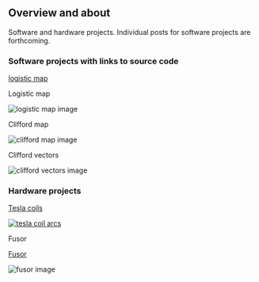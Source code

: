 ## Overview and about

Software and hardware projects. Individual posts for software projects are forthcoming.

### Software projects with links to source code

[logistic map](https://github.com/blbadger/logistic-map)

Logistic map

![logistic map image]({{https://blbadger.github.io}}/Logistic_zoom.png)

Clifford map

![clifford map image]({{https://blbadger.github.io}}clifford_attractor(9,9).png)

Clifford vectors 

![clifford vectors image]({{https://blbadger.github.io}}clifford_attractor_vectors(9,9).png)
 	
### Hardware projects

[Tesla coils](/tesla-coils.md)

[![tesla coil arcs](https://blbadger.github.io/newtesla.jpg)](https://blbadger.github.io/tesla-coils.md)

Fusor

[Fusor](/fusor.md)

![fusor image]({{https://blbadger.github.io}}fusor-1-1.png)

